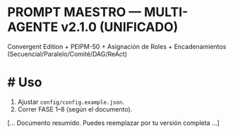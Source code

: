 # PROMPT MAESTRO — MULTI-AGENTE v2.1.0 (UNIFICADO)
Convergent Edition + PEIPM-50 + Asignación de Roles + Encadenamientos (Secuencial/Paralelo/Comité/DAG/ReAct)

# # Uso
1) Ajustar `config/config.example.json`.
2) Correr FASE 1–8 (según el documento).

[... Documento resumido. Puedes reemplazar por tu versión completa ...]

<!--
EXPORT_SEAL v1
project: BMC Ecommerce — Marco Unificado Multi-Agente
prompt_id: MAESTRO-UNIFICADO-v2.1.0
version: 2.1.0
file: framework/prompt_maestro_unificado_v2.1.0.md
lang: md
created_at: 2025-09-06T23:17:40Z
author: Matias Portugau
origin: chatgpt
body_sha256: TBD
-->
